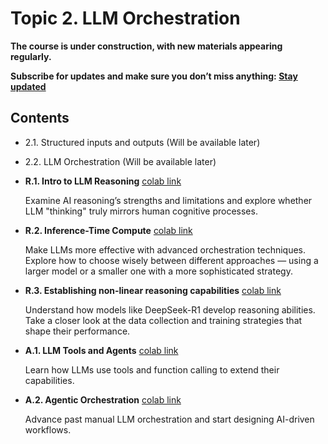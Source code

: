 # Topic 2. LLM Orchestration

**The course is under construction, with new materials appearing regularly.**

**Subscribe for updates and make sure you don’t miss anything: [Stay updated](https://academy.nebius.com/llm-engineering-essentials/update/)**

## Contents

* 2.1. Structured inputs and outputs (Will be available later)

* 2.2. LLM Orchestration (Will be available later)

* **R.1. Intro to LLM Reasoning** [colab link](https://colab.research.google.com/github/Nebius-Academy/LLM-Engineering-Essentials/blob/main/topic2/r.1_intro_to_llm_reasoning.ipynb)

  Examine AI reasoning’s strengths and limitations and explore whether LLM "thinking" truly mirrors human cognitive processes.

* **R.2. Inference-Time Compute** [colab link](https://colab.research.google.com/github/Nebius-Academy/LLM-Engineering-Essentials/blob/main/topic2/r.2_inference_time_compute.ipynb)
  
  Make LLMs more effective with advanced orchestration techniques. Explore how to choose wisely between different approaches — using a larger model or a smaller one with a more sophisticated strategy.

* **R.3. Establishing non-linear reasoning capabilities** [colab link](https://colab.research.google.com/github/Nebius-Academy/LLM-Engineering-Essentials/blob/main/topic2/r.3_establishing_non_linear_reasoning.ipynb)

  Understand how models like DeepSeek-R1 develop reasoning abilities. Take a closer look at the data collection and training strategies that shape their performance.
  
* **A.1. LLM Tools and Agents** [colab link](https://colab.research.google.com/github/Nebius-Academy/LLM-Engineering-Essentials/blob/main/topic2/a.1_llm_tools_and_agents.ipynb)

  Learn how LLMs use tools and function calling to extend their capabilities.

* **A.2. Agentic Orchestration** [colab link](https://colab.research.google.com/github/Nebius-Academy/LLM-Engineering-Essentials/blob/main/topic2/a.1_llm_tools_and_agents.ipynb)

  Advance past manual LLM orchestration and start designing AI-driven workflows.
